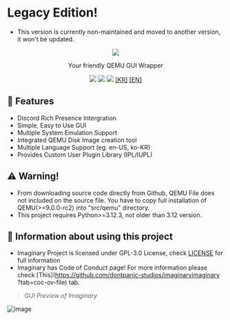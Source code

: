 # Legacy Edition!
- This version is currently non-maintained and moved to another version, it won't be updated.

<p align="center">
	<img src="https://github.com/dontpanic-studios/imaginary-legacy/blob/main/github-resource/logo.png?raw=true">
</p>

<p align="center">Your friendly QEMU GUI Wrapper</p>  
<p align="center">
	<a href="https://github.com/dontpanic-studios/imaginary/releases/latest"><img src="https://img.shields.io/github/v/release/dontpanic-studios/imaginary?label=latest&style=for-the-badge&"></a>
	<a href="https://github.com/dontpanic-studios/imaginary/releases"><img src="https://img.shields.io/github/downloads/dontpanic-studios/imaginary/latest/imaginary-setup.exe?style=for-the-badge&"></a>
	<a href="https://github.com/dontpanic-studios/imaginary/graphs/contributors"><img src="https://img.shields.io/github/contributors/dontpanic-studios/imaginary?style=for-the-badge&"></a>
	<a href="https://github.com/dontpanic-studios/imaginary/blob/main/github-resource/README_KR.md">[KR]</a>
	<a href="https://github.com/dontpanic-studios/imaginary/blob/main/README.md">[EN]</a>
</p>  

## 👀 Features
- Discord Rich Presence Intergration
- Simple, Easy to Use GUI
- Multiple System Emulation Support
- Integrated QEMU Disk Image creation tool
- Multiple Language Support (eg. en-US, ko-KR)
- Provides Custom User Plugin Library (IPL/IUPL)
  
## ⚠ Warning!
- From downloading source code directly from Github, QEMU File does not included on the source file. You have to copy full installation of QEMU(>=9.0.0-rc2) into "src/qemu" directory.
- This project requires Python>=3.12.3, not older than 3.12 version.

## 📜 Information about using this project
- Imaginary Project is licensed under GPL-3.0 License, check [LICENSE](https://github.com/dontpanic-studios/imaginary-legacy/blob/main/LICENSE) for full information
- Imaginary has Code of Conduct page! For more information please check [This](https://github.com/dontpanic-studios/imaginaryimaginary ?tab=coc-ov-file) tab.

> *GUI Preview of Imaginary*
  
![image](https://github.com/dontpanic-studios/imaginary/assets/89384053/dd946ef7-9f54-4d22-9def-209c20204f7f)
